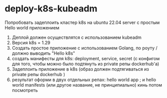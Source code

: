 # deploy-k8s-kubeadm
Попробовать задеплоить кластер k8s на ubuntu 22.04 server с простым Hello world приложением
1) Деплой должен осуществлятся с использованием kubeadm
2) Версия k8s = 1.29
3) Создать простое приложение с использованием Golang, по роуту / должно выводить "Hello k8s" 
4) создать манифесты для k8s: deployment, service, secret (с конфигом для того, чтобы можно было подтянуть из private репы dockerhub'а)
5) Задеплоить приложение в k8s (образ должен подтягиваться из private репы dockerhub ) 
6) результат оформи в двух отдельных репах: hello world app ; и hello world manifests (или другое название, не принципиально)
кинь потом посмотреть
